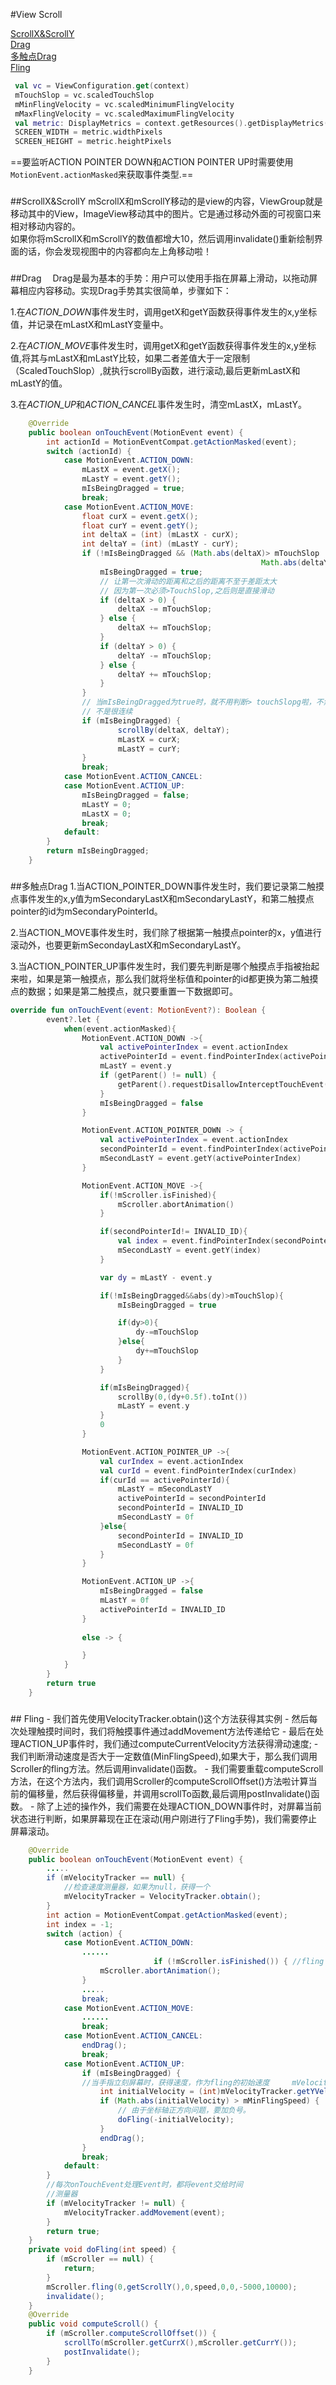 #View Scroll

[ScrollX&ScrollY](#1)  
[Drag](#2)  
[多触点Drag](#3)  
[Fling](#4)  


```kotlin
 val vc = ViewConfiguration.get(context)
 mTouchSlop = vc.scaledTouchSlop
 mMinFlingVelocity = vc.scaledMinimumFlingVelocity
 mMaxFlingVelocity = vc.scaledMaximumFlingVelocity
 val metric: DisplayMetrics = context.getResources().getDisplayMetrics()
 SCREEN_WIDTH = metric.widthPixels
 SCREEN_HEIGHT = metric.heightPixels
```
==要监听ACTION POINTER DOWN和ACTION POINTER UP时需要使用`MotionEvent.actionMasked`来获取事件类型.==


<h3 id="1"></h3>

##ScrollX&ScrollY
mScrollX和mScrollY移动的是view的内容，ViewGroup就是移动其中的View，ImageView移动其中的图片。它是通过移动外面的可视窗口来相对移动内容的。  
如果你将mScrollX和mScrollY的数值都增大10，然后调用invalidate()重新绘制界面的话，你会发现视图中的内容都向左上角移动啦！

<h3 id="2"></h3>
##Drag
 Drag是最为基本的手势：用户可以使用手指在屏幕上滑动，以拖动屏幕相应内容移动。实现Drag手势其实很简单，步骤如下：

1.在*ACTION_DOWN*事件发生时，调用getX和getY函数获得事件发生的x,y坐标值，并记录在mLastX和mLastY变量中。  

2.在*ACTION_MOVE*事件发生时，调用getX和getY函数获得事件发生的x,y坐标值,将其与mLastX和mLastY比较，如果二者差值大于一定限制（ScaledTouchSlop）,就执行scrollBy函数，进行滚动,最后更新mLastX和mLastY的值。      

3.在*ACTION_UP*和*ACTION_CANCEL*事件发生时，清空mLastX，mLastY。

```java
    @Override
    public boolean onTouchEvent(MotionEvent event) {
        int actionId = MotionEventCompat.getActionMasked(event);
        switch (actionId) {
            case MotionEvent.ACTION_DOWN:
                mLastX = event.getX();
                mLastY = event.getY();
                mIsBeingDragged = true;
                break;
            case MotionEvent.ACTION_MOVE:
                float curX = event.getX();
                float curY = event.getY();
                int deltaX = (int) (mLastX - curX);
                int deltaY = (int) (mLastY - curY);
                if (!mIsBeingDragged && (Math.abs(deltaX)> mTouchSlop ||
                                                        Math.abs(deltaY)> mTouchSlop)) {
                    mIsBeingDragged = true;
                    // 让第一次滑动的距离和之后的距离不至于差距太大
                    // 因为第一次必须>TouchSlop,之后则是直接滑动
                    if (deltaX > 0) {
                        deltaX -= mTouchSlop;
                    } else {
                        deltaX += mTouchSlop;
                    }
                    if (deltaY > 0) {
                        deltaY -= mTouchSlop;
                    } else {
                        deltaY += mTouchSlop;
                    }
                }
                // 当mIsBeingDragged为true时，就不用判断> touchSlopg啦，不然会导致滚动是一段一段的
                // 不是很连续
                if (mIsBeingDragged) {
                        scrollBy(deltaX, deltaY);
                        mLastX = curX;
                        mLastY = curY;
                }
                break;
            case MotionEvent.ACTION_CANCEL:
            case MotionEvent.ACTION_UP:
                mIsBeingDragged = false;
                mLastY = 0;
                mLastX = 0;
                break;
            default:
        }
        return mIsBeingDragged;
    }
```
<h3 id="3"></h3>
##多触点Drag
1.当ACTION_POINTER_DOWN事件发生时，我们要记录第二触摸点事件发生的x,y值为mSecondaryLastX和mSecondaryLastY，和第二触摸点pointer的id为mSecondaryPointerId。  

2.当ACTION_MOVE事件发生时，我们除了根据第一触摸点pointer的x，y值进行滚动外，也要更新mSecondayLastX和mSecondaryLastY。  

3.当ACTION_POINTER_UP事件发生时，我们要先判断是哪个触摸点手指被抬起来啦，如果是第一触摸点，那么我们就将坐标值和pointer的id都更换为第二触摸点的数据；如果是第二触摸点，就只要重置一下数据即可。  

```kotlin
override fun onTouchEvent(event: MotionEvent?): Boolean {
        event?.let {
            when(event.actionMasked){
                MotionEvent.ACTION_DOWN ->{
                    val activePointerIndex = event.actionIndex
                    activePointerId = event.findPointerIndex(activePointerIndex)
                    mLastY = event.y
                    if (getParent() != null) {
                        getParent().requestDisallowInterceptTouchEvent(true);
                    }
                    mIsBeingDragged = false
                }

                MotionEvent.ACTION_POINTER_DOWN -> {
                    val activePointerIndex = event.actionIndex
                    secondPointerId = event.findPointerIndex(activePointerIndex)
                    mSecondLastY = event.getY(activePointerIndex)
                }

                MotionEvent.ACTION_MOVE ->{
                    if(!mScroller.isFinished){
                        mScroller.abortAnimation()
                    }

                    if(secondPointerId!= INVALID_ID){
                        val index = event.findPointerIndex(secondPointerId)
                        mSecondLastY = event.getY(index)
                    }

                    var dy = mLastY - event.y

                    if(!mIsBeingDragged&&abs(dy)>mTouchSlop){
                        mIsBeingDragged = true

                        if(dy>0){
                            dy-=mTouchSlop
                        }else{
                            dy+=mTouchSlop
                        }
                    }

                    if(mIsBeingDragged){
                        scrollBy(0,(dy+0.5f).toInt())
                        mLastY = event.y
                    }
                    0
                }

                MotionEvent.ACTION_POINTER_UP ->{
                    val curIndex = event.actionIndex
                    val curId = event.findPointerIndex(curIndex)
                    if(curId == activePointerId){
                        mLastY = mSecondLastY
                        activePointerId = secondPointerId
                        secondPointerId = INVALID_ID
                        mSecondLastY = 0f
                    }else{
                        secondPointerId = INVALID_ID
                        mSecondLastY = 0f
                    }
                }

                MotionEvent.ACTION_UP ->{
                    mIsBeingDragged = false
                    mLastY = 0f
                    activePointerId = INVALID_ID
                }
                
                else -> {

                }
            }
        }
        return true
    }
```
<h3 id="4"></h3>
## Fling
- 我们首先使用VelocityTracker.obtain()这个方法获得其实例
- 然后每次处理触摸时间时，我们将触摸事件通过addMovement方法传递给它  
- 最后在处理ACTION_UP事件时，我们通过computeCurrentVelocity方法获得滑动速度;  
- 我们判断滑动速度是否大于一定数值(MinFlingSpeed),如果大于，那么我们调用Scroller的fling方法。然后调用invalidate()函数。  
- 我们需要重载computeScroll方法，在这个方法内，我们调用Scroller的computeScrollOffset()方法啦计算当前的偏移量，然后获得偏移量，并调用scrollTo函数,最后调用postInvalidate()函数。  
- 除了上述的操作外，我们需要在处理ACTION_DOWN事件时，对屏幕当前状态进行判断，如果屏幕现在正在滚动(用户刚进行了Fling手势)，我们需要停止屏幕滚动。  

```java
    @Override
    public boolean onTouchEvent(MotionEvent event) {
        .....
        if (mVelocityTracker == null) {
            //检查速度测量器，如果为null，获得一个
            mVelocityTracker = VelocityTracker.obtain();
        }
        int action = MotionEventCompat.getActionMasked(event);
        int index = -1;
        switch (action) {
            case MotionEvent.ACTION_DOWN:
                ......
                                if (!mScroller.isFinished()) { //fling
                    mScroller.abortAnimation();
                }
                .....
                break;
            case MotionEvent.ACTION_MOVE:
                ......
                break;
            case MotionEvent.ACTION_CANCEL:
                endDrag();
                break;
            case MotionEvent.ACTION_UP:
                if (mIsBeingDragged) {
                //当手指立刻屏幕时，获得速度，作为fling的初始速度     mVelocityTracker.computeCurrentVelocity(1000,mMaxFlingSpeed);
                    int initialVelocity = (int)mVelocityTracker.getYVelocity(mActivePointerId);
                    if (Math.abs(initialVelocity) > mMinFlingSpeed) {
                        // 由于坐标轴正方向问题，要加负号。
                        doFling(-initialVelocity);
                    }
                    endDrag();
                }
                break;
            default:
        }
        //每次onTouchEvent处理Event时，都将event交给时间
        //测量器
        if (mVelocityTracker != null) {
            mVelocityTracker.addMovement(event);
        }
        return true;
    }
    private void doFling(int speed) {
        if (mScroller == null) {
            return;
        }
        mScroller.fling(0,getScrollY(),0,speed,0,0,-5000,10000);
        invalidate();
    }
    @Override
    public void computeScroll() {
        if (mScroller.computeScrollOffset()) {
            scrollTo(mScroller.getCurrX(),mScroller.getCurrY());
            postInvalidate();
        }
    }
```





